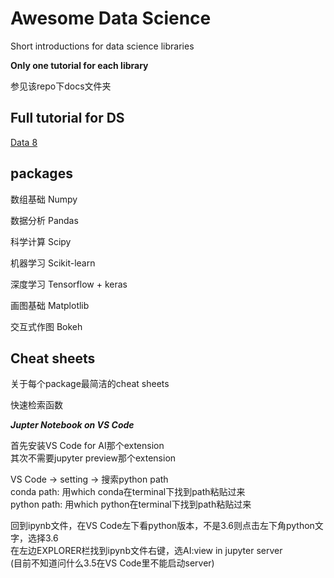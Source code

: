 # Awesome Data Science
Short introductions for data science libraries

**Only one tutorial for each library**

参见该repo下docs文件夹

## Full tutorial for DS

[Data 8](http://data8.org/fa18/)



## packages

数组基础 Numpy

数据分析 Pandas

科学计算 Scipy

机器学习 Scikit-learn

深度学习 Tensorflow + keras

画图基础 Matplotlib

交互式作图 Bokeh



## Cheat sheets

关于每个package最简洁的cheat sheets

快速检索函数  


___Jupter Notebook on VS Code___

首先安装VS Code for AI那个extension  
其次不需要jupyter preview那个extension

VS Code -> setting -> 搜索python path  
conda path: 用which conda在terminal下找到path粘贴过来  
python path: 用which python在terminal下找到path粘贴过来

回到ipynb文件，在VS Code左下看python版本，不是3.6则点击左下角python文字，选择3.6  
在左边EXPLORER栏找到ipynb文件右键，选AI:view in jupyter server  
(目前不知道问什么3.5在VS Code里不能启动server)